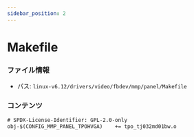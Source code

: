 ```yaml
---
sidebar_position: 2
---
```

# Makefile

### ファイル情報

- パス: `linux-v6.12/drivers/video/fbdev/mmp/panel/Makefile`

### コンテンツ

```txt
# SPDX-License-Identifier: GPL-2.0-only
obj-$(CONFIG_MMP_PANEL_TPOHVGA)    += tpo_tj032md01bw.o

```
